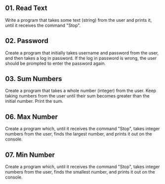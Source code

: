 ## 01. Read Text

Write a program that takes some text (string) from the user and prints it, until it receives the command "Stop".


## 02. Password

Create a program that initially takes username and password from the user, and then takes a log in password. If the log in password is wrong, the user should be prompted to enter the password again.


## 03. Sum Numbers

Create a program that takes a whole number (integer) from the user. Keep taking numbers from the user until their sum becomes greater than the initial number. Print the sum.


## 06. Max Number

Create a program which, until it receives the command "Stop", takes integer numbers from the user, finds the largest number, and prints it out on the console.


## 07. Min Number

Create a program which, until it receives the command "Stop", takes integer numbers from the user, finds the smallest number, and prints it out on the console.

